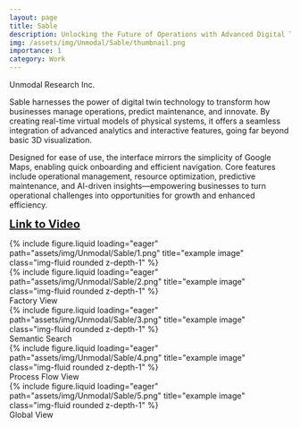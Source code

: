 ```yaml
---
layout: page
title: Sable
description: Unlocking the Future of Operations with Advanced Digital Twin Technology 2024
img: /assets/img/Unmodal/Sable/thumbnail.png
importance: 1
category: Work
---
```


Unmodal Research Inc.

Sable harnesses the power of digital twin technology to transform how businesses manage operations, predict maintenance, and innovate. By creating real-time virtual models of physical systems, it offers a seamless integration of advanced analytics and interactive features, going far beyond basic 3D visualization.

Designed for ease of use, the interface mirrors the simplicity of Google Maps, enabling quick onboarding and efficient navigation. Core features include operational management, resource optimization, predictive maintenance, and AI-driven insights—empowering businesses to turn operational challenges into opportunities for growth and enhanced efficiency.

<a href="https://www.youtube.com/playlist?list=PLQj3Su353trwYVG-8IaqRaT-ilFBj5IfM" target="_blank" style="font-size: 20px; font-weight: bold;">Link to Video</a>

<div class="row">
    <div class="col-sm mt-3 mt-md-0">
        {% include figure.liquid loading="eager" path="assets/img/Unmodal/Sable/1.png" title="example image" class="img-fluid rounded z-depth-1" %}
    </div>
    <div class="col-sm mt-3 mt-md-0">
        {% include figure.liquid loading="eager" path="assets/img/Unmodal/Sable/2.png" title="example image" class="img-fluid rounded z-depth-1" %}
    </div>
</div>
<div class="caption">
Factory View 
</div>


<div class="row">
    <div class="col-sm mt-3 mt-md-0">
        {% include figure.liquid loading="eager" path="assets/img/Unmodal/Sable/3.png" title="example image" class="img-fluid rounded z-depth-1" %}
    </div>
</div>
<div class="caption">
Semantic Search
</div>

<div class="row">
    <div class="col-sm mt-3 mt-md-0">
        {% include figure.liquid loading="eager" path="assets/img/Unmodal/Sable/4.png" title="example image" class="img-fluid rounded z-depth-1" %}
    </div>
</div>
<div class="caption">
Process Flow View
</div>

<div class="row">
    <div class="col-sm mt-3 mt-md-0">
        {% include figure.liquid loading="eager" path="assets/img/Unmodal/Sable/5.png" title="example image" class="img-fluid rounded z-depth-1" %}
    </div>
</div>
<div class="caption">
Global View
</div>
